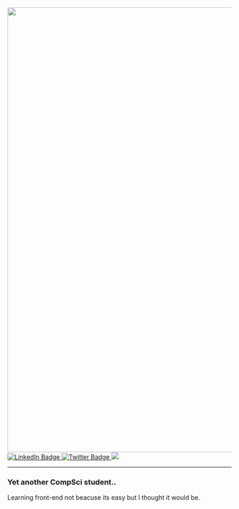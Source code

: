 <div id="header" align="justify">
  <img src="https://raw.githubusercontent.com/alansmathew/alansmathew/master/lang.gif" width="1000" />
</div>

<div id="badges">
  <a href="">
    <img src="https://img.shields.io/badge/LinkedIn-black?style=for-the-badge&logo=linkedin&logoColor=white" alt="LinkedIn Badge"/>
  </a>
  <a href="https://twitter.com/AmodhAnil">
    <img src="https://img.shields.io/badge/Twitter-black?style=for-the-badge&logo=twitter&logoColor=white" alt="Twitter Badge"/>
  </a>
  <a href="https://instagram.com/amodh_anil">
    <img src="https://img.shields.io/badge/Instagram-black?logo=instagram&logoColor=white&style=for-the-badge"/>
  </a>
 <br>
  <img src="https://komarev.com/ghpvc/?username=B4ttleBee&style=flat-square&color=blue" alt=""/>

</div>

---

### Yet another CompSci student.. <br>
 Learning front-end not beacuse its easy but I thought it would be.
